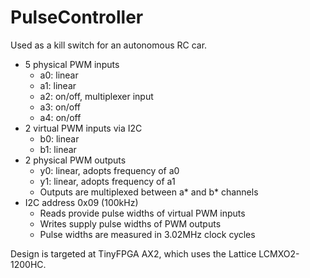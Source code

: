 # PulseController

Used as a kill switch for an autonomous RC car.

* 5 physical PWM inputs
    * a0: linear
    * a1: linear
    * a2: on/off, multiplexer input
    * a3: on/off
    * a4: on/off
* 2 virtual PWM inputs via I2C
    * b0: linear
    * b1: linear
* 2 physical PWM outputs
    * y0: linear, adopts frequency of a0
    * y1: linear, adopts frequency of a1
    * Outputs are multiplexed between a* and b* channels
* I2C address 0x09 (100kHz)
    * Reads provide pulse widths of virtual PWM inputs
    * Writes supply pulse widths of PWM outputs
    * Pulse widths are measured in 3.02MHz clock cycles

Design is targeted at TinyFPGA AX2, which uses the Lattice LCMXO2-1200HC.
